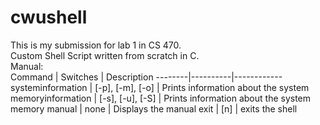 # cwushell
This is my submission for lab 1 in CS 470.\
Custom Shell Script written from scratch in C.\
Manual:\
Command | Switches | Description
--------|----------|------------
systeminformation | [-p], [-m], [-o] | Prints information about the system
memoryinformation | [-s], [-u], [-S] | Prints information about the system memory
manual | none | Displays the manual
exit | [n] | exits the shell

